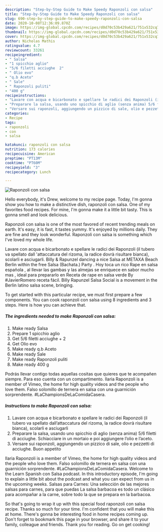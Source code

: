 ```yaml
---
description: "Step-by-Step Guide to Make Speedy Raponzoli con salsa"
title: "Step-by-Step Guide to Make Speedy Raponzoli con salsa"
slug: 690-step-by-step-guide-to-make-speedy-raponzoli-con-salsa
date: 2020-10-08T12:36:09.870Z
image: https://img-global.cpcdn.com/recipes/d0d70c53b429a621/751x532cq70/raponzoli-con-salsa-recipe-main-photo.jpg
thumbnail: https://img-global.cpcdn.com/recipes/d0d70c53b429a621/751x532cq70/raponzoli-con-salsa-recipe-main-photo.jpg
cover: https://img-global.cpcdn.com/recipes/d0d70c53b429a621/751x532cq70/raponzoli-con-salsa-recipe-main-photo.jpg
author: Nicholas Mathis
ratingvalue: 4.7
reviewcount: 33261
recipeingredient:
- " Salsa"
- "1 spicchio aglio"
- "5/6 filetti acciughe  2"
- " Olio evo"
- "q.b Aceto"
- " Sale"
- " Raponzoli puliti"
- "400 g"
recipeinstructions:
- "Lavare con acqua e bicarbonato e spellare le radici dei Raponzoli (il tubero va spellato dall’attaccatura del rizoma, la radice dovrà risultare bianca), scolarli e asciugarli"
- "Preparare la salsa, usando uno spicchio di aglio (senza anima) 5/6 filetti di acciughe. Schiacciare in un mortaio e poi aggiungere l’olio e l’aceto."
- "Versare sui raponzoli, aggiungendo un pizzico di sale, olio e pezzetti di acciughe. Buon appetito"
categories:
- Recipe
tags:
- raponzoli
- con
- salsa

katakunci: raponzoli con salsa 
nutrition: 173 calories
recipecuisine: American
preptime: "PT13M"
cooktime: "PT60M"
recipeyield: "3"
recipecategory: Lunch

---
```



![Raponzoli con salsa](https://img-global.cpcdn.com/recipes/d0d70c53b429a621/751x532cq70/raponzoli-con-salsa-recipe-main-photo.jpg)

Hello everybody, it's Drew, welcome to my recipe page. Today, I'm gonna show you how to make a distinctive dish, raponzoli con salsa. One of my favorites food recipes. For mine, I'm gonna make it a little bit tasty. This is gonna smell and look delicious.

Raponzoli con salsa is one of the most favored of recent trending meals on earth. It's easy, it is fast, it tastes yummy. It's enjoyed by millions daily. They are fine and they look wonderful. Raponzoli con salsa is something which I've loved my whole life.

Lavare con acqua e bicarbonato e spellare le radici dei Raponzoli (il tubero va spellato dall &#39;attaccatura del rizoma, la radice dovrà risultare bianca), scolarli e asciugarli. Billy &amp; Rapunzel dancing a nice Salsa at METAXA Beach Berlin within the free Salsa (Bachata.) Party . Hoy toca un rico Rape en salsa española , al llevar las gambas y las almejas se enriquece en sabor mucho mas , ideal para prepararlo en Receta de rape en salsa verde By #JavierRomero receta fácil. Billy Rapunzel Salsa Social is a movement in the Berlin latino salsa scene, bringing.


To get started with this particular recipe, we must first prepare a few components. You can cook raponzoli con salsa using 8 ingredients and 3 steps. Here is how you can achieve that.

<!--inarticleads1-->

##### The ingredients needed to make Raponzoli con salsa:

1. Make ready  Salsa
1. Prepare 1 spicchio aglio
1. Get 5/6 filetti acciughe + 2
1. Get  Olio evo
1. Make ready q.b Aceto
1. Make ready  Sale
1. Make ready  Raponzoli puliti
1. Make ready 400 g


Podrás llevar contigo todas aquellas cositas que quieres que te acompañen siempre. Para eso cuenta con un compartimento. Ilaria Raponzoli is a member of Vimeo, the home for high quality videos and the people who love them. Falso solomillo de ternera en salsa con una guarnición sorprendente. #LaChampionsDeLaComidaCasera. 

<!--inarticleads2-->

##### Instructions to make Raponzoli con salsa:

1. Lavare con acqua e bicarbonato e spellare le radici dei Raponzoli (il tubero va spellato dall’attaccatura del rizoma, la radice dovrà risultare bianca), scolarli e asciugarli
1. Preparare la salsa, usando uno spicchio di aglio (senza anima) 5/6 filetti di acciughe. Schiacciare in un mortaio e poi aggiungere l’olio e l’aceto.
1. Versare sui raponzoli, aggiungendo un pizzico di sale, olio e pezzetti di acciughe. Buon appetito


Ilaria Raponzoli is a member of Vimeo, the home for high quality videos and the people who love them. Falso solomillo de ternera en salsa con una guarnición sorprendente. #LaChampionsDeLaComidaCasera. Welcome to the Learn Spanish con Salsa podcast. In this introductory episode, I&#39;m going to explain a little bit about the podcast and what you can expect from us in the upcoming weeks. Salsas para Carnes: Una selección de las mejores salsas para carnes, para que puedas La salsa barbacoa es todo un clásico para acompañar a la carne, sobre todo la que se prepara en la barbacoa. 

So that's going to wrap it up with this special food raponzoli con salsa recipe. Thanks so much for your time. I'm confident that you will make this at home. There's gonna be interesting food in home recipes coming up. Don't forget to bookmark this page in your browser, and share it to your family, colleague and friends. Thank you for reading. Go on get cooking!

